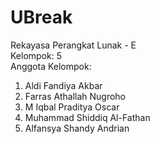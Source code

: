 # UBreak

Rekayasa Perangkat Lunak - E
<br>
Kelompok: 5
<br>
Anggota Kelompok:
1. Aldi Fandiya Akbar
2. Farras Athallah Nugroho
3. M Iqbal Praditya Oscar
4. Muhammad Shiddiq Al-Fathan
5. Alfansya Shandy Andrian
